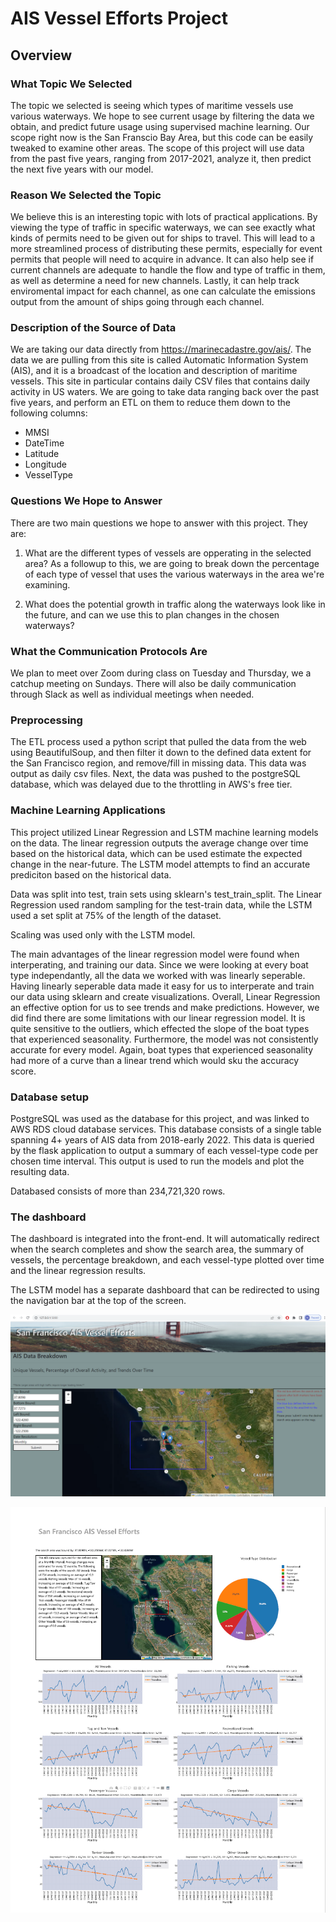 # AIS Vessel Efforts Project

## Overview 

### What Topic We Selected

The topic we selected is seeing which types of maritime vessels use various waterways. We hope to see current usage by filtering the data we obtain, and predict future usage using supervised machine learning. Our scope right now is the San Franscio Bay Area, but this code can be easily tweaked to examine other areas. The scope of this project will use data from the past five years, ranging from 2017-2021, analyze it, then predict the next five years with our model.

### Reason We Selected the Topic

We believe this is an interesting topic with lots of practical applications. By viewing the type of traffic in specific waterways, we can see exactly what kinds of permits need to be given out for ships to travel. This will lead to a more streamlined process of distributing these permits, especially for event permits that people will need to acquire in advance. It can also help see if current channels are adequate to handle the flow and type of traffic in them, as well as determine a need for new channels. Lastly, it can help track enviromental impact for each channel, as one can calculate the emissions output from the amount of ships going through each channel.

### Description of the Source of Data

We are taking our data directly from https://marinecadastre.gov/ais/. The data we are pulling from this site is called Automatic Information System (AIS), and it is a broadcast of the location and description of maritime vessels. This site in particular contains daily CSV files that contains daily activity in US waters. We are going to take data ranging back over the past five years, and perform an ETL on them to reduce them down to the following columns:

* MMSI
* DateTime
* Latitude
* Longitude
* VesselType

### Questions We Hope to Answer

There are two main questions we hope to answer with this project. They are:

1) What are the different types of vessels are opperating in the selected area? As a followup to this, we are going to break down the percentage of each type of vessel that uses the various waterways in the area we're examining.

2) What does the potential growth in traffic along the waterways look like in the future, and can we use this to plan changes in the chosen waterways?


### What the Communication Protocols Are

We plan to meet over Zoom during class on Tuesday and Thursday, we a catchup meeting on Sundays. There will also be daily communication through Slack as well as individual meetings when needed.

### Preprocessing

The ETL process used a python script that pulled the data from the web using BeautifulSoup, and then filter it down to the defined data extent for the San Francisco region, and remove/fill in missing data. This data was output as daily csv files. Next, the data was pushed to the postgreSQL database, which was delayed due to the throttling in AWS's free tier. 

### Machine Learning Applications

This project utilized Linear Regression and LSTM machine learning models on the data. The linear regression outputs the average change over time based on the historical data, which can be used estimate the expected change in the near-future. The LSTM model attempts to find an accurate prediciton based on the historical data.

Data was split into test, train sets using sklearn's test_train_split. The Linear Regression used random sampling for the test-train data, while the LSTM used a set split at 75% of the length of the dataset.

Scaling was used only with the LSTM model.

The main advantages of the linear regression model were found when interperating, and training our data. Since we were looking at every boat type independantly, all the data we worked with was linearly seperable. Having linearly seperable data made it easy for us to interperate and train our data using sklearn and create visualizations. Overall, Linear Regression an effective option for us to see trends and make predictions. 
However, we did find there are some limitations with our linear regression model. It is quite sensitive to the outliers, which effected the slope of the boat types that experienced seasonality. Furthermore, the model was not consistently accurate for every model. Again, boat types that experienced seasonality had more of a curve than a linear trend which would sku the accuracy score. 

### Database setup

PostgreSQL was used as the database for this project, and was linked to AWS RDS cloud database services. This database consists of a single table spanning 4+ years of AIS data from 2018-early 2022. This data is queried by the flask application to output a summary of each vessel-type code per chosen time interval. This output is used to run the models and plot the resulting data.

Databased consists of more than 234,721,320 rows.

### The dashboard

The dashboard is integrated into the front-end. It will automatically redirect when the search completes and show the search area, the summary of vessels, the percentage breakdown, and each vessel-type plotted over time and the linear regression results.

The LSTM model has a separate dashboard that can be redirected to using the navigation bar at the top of the screen.

![Search Window](Pictures/Homepage_Search.png)

![Results](Pictures/Dashboard_LR.png)

